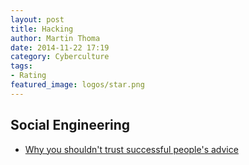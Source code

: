 ```yaml
---
layout: post
title: Hacking
author: Martin Thoma
date: 2014-11-22 17:19
category: Cyberculture
tags:
- Rating
featured_image: logos/star.png
---
```


## Social Engineering

* [Why you shouldn't trust successful people's advice](https://www.youtube.com/watch?v=1k7jeQQdqPA)
